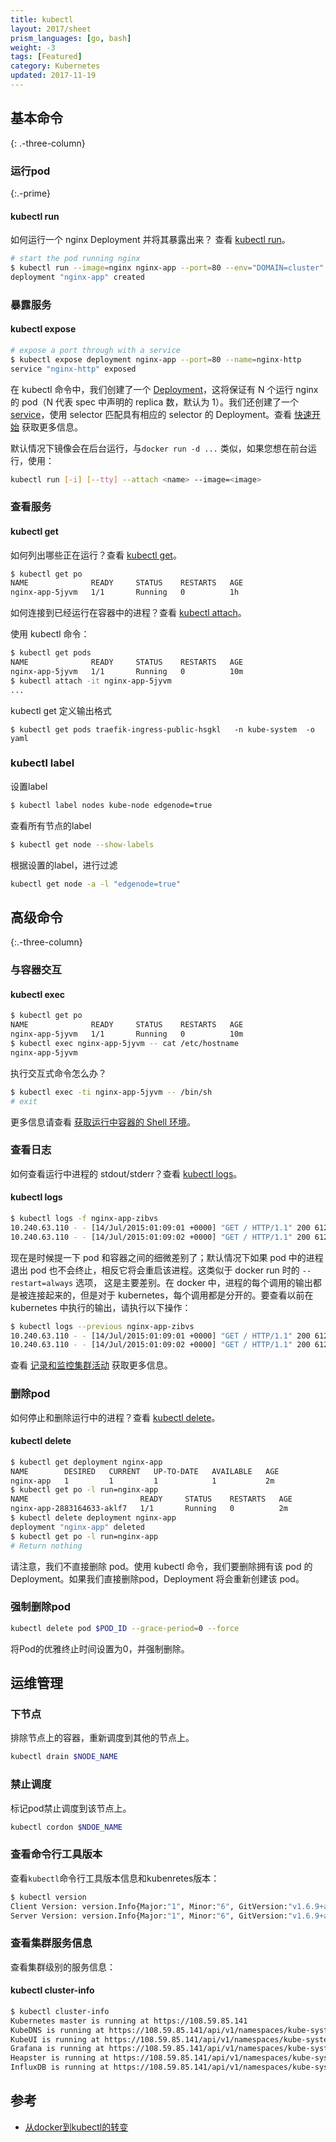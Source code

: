 ```yaml
---
title: kubectl
layout: 2017/sheet
prism_languages: [go, bash]
weight: -3
tags: [Featured]
category: Kubernetes
updated: 2017-11-19
---
```


## 基本命令

{: .-three-column}

### 运行pod

{:.-prime}

#### kubectl run

如何运行一个 nginx Deployment 并将其暴露出来？ 查看 [kubectl run](https://kubernetes.io/docs/user-guide/kubectl/#run)。

```bash
# start the pod running nginx
$ kubectl run --image=nginx nginx-app --port=80 --env="DOMAIN=cluster"
deployment "nginx-app" created
```

### 暴露服务

#### kubectl expose

```bash
# expose a port through with a service
$ kubectl expose deployment nginx-app --port=80 --name=nginx-http
service "nginx-http" exposed
```

在 kubectl 命令中，我们创建了一个 [Deployment](https://kubernetes.io/docs/concepts/workloads/controllers/deployment)，这将保证有 N 个运行 nginx 的 pod（N 代表 spec 中声明的 replica 数，默认为 1）。我们还创建了一个 [service](https://kubernetes.io/docs/user-guide/services)，使用 selector 匹配具有相应的 selector 的 Deployment。查看 [快速开始](https://kubernetes.io/docs/user-guide/quick-start) 获取更多信息。

默认情况下镜像会在后台运行，与`docker run -d ...` 类似，如果您想在前台运行，使用：

```bash
kubectl run [-i] [--tty] --attach <name> --image=<image>
```

### 查看服务

#### kubectl get

如何列出哪些正在运行？查看 [kubectl get](https://kubernetes.io/docs/user-guide/kubectl/#get)。

```bash
$ kubectl get po
NAME              READY     STATUS    RESTARTS   AGE
nginx-app-5jyvm   1/1       Running   0          1h
```

如何连接到已经运行在容器中的进程？查看 [kubectl attach](https://kubernetes.io/docs/user-guide/kubectl/#attach)。

使用 kubectl 命令：

```bash
$ kubectl get pods
NAME              READY     STATUS    RESTARTS   AGE
nginx-app-5jyvm   1/1       Running   0          10m
$ kubectl attach -it nginx-app-5jyvm
...
```

kubectl get 定义输出格式
```
$ kubectl get pods traefik-ingress-public-hsgkl   -n kube-system  -o yaml
```

### kubectl label

设置label
```bash
$ kubectl label nodes kube-node edgenode=true
```

查看所有节点的label
```bash
$ kubectl get node --show-labels
```

根据设置的label，进行过滤
```bash
kubectl get node -a -l "edgenode=true"
```



## 高级命令

{:.-three-column}

### 与容器交互

#### kubectl exec

```bash
$ kubectl get po
NAME              READY     STATUS    RESTARTS   AGE
nginx-app-5jyvm   1/1       Running   0          10m
$ kubectl exec nginx-app-5jyvm -- cat /etc/hostname
nginx-app-5jyvm
```

执行交互式命令怎么办？

```bash
$ kubectl exec -ti nginx-app-5jyvm -- /bin/sh      
# exit
```

更多信息请查看 [获取运行中容器的 Shell 环境](https://kubernetes.io/docs/tasks/kubectl/get-shell-running-container)。

### 查看日志

如何查看运行中进程的 stdout/stderr？查看 [kubectl logs](https://kubernetes.io/docs/user-guide/kubectl/#logs)。

#### kubectl logs

```bash
$ kubectl logs -f nginx-app-zibvs
10.240.63.110 - - [14/Jul/2015:01:09:01 +0000] "GET / HTTP/1.1" 200 612 "-" "curl/7.26.0" "-"
10.240.63.110 - - [14/Jul/2015:01:09:02 +0000] "GET / HTTP/1.1" 200 612 "-" "curl/7.26.0" "-"
```

现在是时候提一下 pod 和容器之间的细微差别了；默认情况下如果 pod 中的进程退出 pod 也不会终止，相反它将会重启该进程。这类似于 docker run 时的 `--restart=always` 选项， 这是主要差别。在 docker 中，进程的每个调用的输出都是被连接起来的，但是对于 kubernetes，每个调用都是分开的。要查看以前在 kubernetes 中执行的输出，请执行以下操作：

```bash
$ kubectl logs --previous nginx-app-zibvs
10.240.63.110 - - [14/Jul/2015:01:09:01 +0000] "GET / HTTP/1.1" 200 612 "-" "curl/7.26.0" "-"
10.240.63.110 - - [14/Jul/2015:01:09:02 +0000] "GET / HTTP/1.1" 200 612 "-" "curl/7.26.0" "-"
```

查看 [记录和监控集群活动](https://kubernetes.io/docs/concepts/cluster-administration/logging) 获取更多信息。

### 删除pod

如何停止和删除运行中的进程？查看 [kubectl delete](https://kubernetes.io/docs/user-guide/kubectl/#delete)。

#### kubectl delete

```bash
$ kubectl get deployment nginx-app
NAME        DESIRED   CURRENT   UP-TO-DATE   AVAILABLE   AGE
nginx-app   1         1         1            1           2m
$ kubectl get po -l run=nginx-app
NAME                         READY     STATUS    RESTARTS   AGE
nginx-app-2883164633-aklf7   1/1       Running   0          2m
$ kubectl delete deployment nginx-app
deployment "nginx-app" deleted
$ kubectl get po -l run=nginx-app
# Return nothing
```

请注意，我们不直接删除 pod。使用 kubectl 命令，我们要删除拥有该 pod 的 Deployment。如果我们直接删除pod，Deployment 将会重新创建该 pod。

### 强制删除pod

```bash
kubectl delete pod $POD_ID --grace-period=0 --force
```

将Pod的优雅终止时间设置为0，并强制删除。

## 运维管理

### 下节点

排除节点上的容器，重新调度到其他的节点上。

```bash
kubectl drain $NODE_NAME
```

### 禁止调度

标记pod禁止调度到该节点上。

```bash
kubectl cordon $NDOE_NAME
```

### 查看命令行工具版本

查看`kubectl`命令行工具版本信息和kubenretes版本：

```bash
$ kubectl version
Client Version: version.Info{Major:"1", Minor:"6", GitVersion:"v1.6.9+a3d1dfa6f4335", GitCommit:"9b77fed11a9843ce3780f70dd251e92901c43072", GitTreeState:"dirty", BuildDate:"2017-08-29T20:32:58Z", OpenPaasKubernetesVersion:"v1.03.02", GoVersion:"go1.7.5", Compiler:"gc", Platform:"linux/amd64"}
Server Version: version.Info{Major:"1", Minor:"6", GitVersion:"v1.6.9+a3d1dfa6f4335", GitCommit:"9b77fed11a9843ce3780f70dd251e92901c43072", GitTreeState:"dirty", BuildDate:"2017-08-29T20:32:58Z", OpenPaasKubernetesVersion:"v1.03.02", GoVersion:"go1.7.5", Compiler:"gc", Platform:"linux/amd64"}
```

### 查看集群服务信息

查看集群级别的服务信息：

#### kubectl cluster-info

```bash
$ kubectl cluster-info
Kubernetes master is running at https://108.59.85.141
KubeDNS is running at https://108.59.85.141/api/v1/namespaces/kube-system/services/kube-dns/proxy
KubeUI is running at https://108.59.85.141/api/v1/namespaces/kube-system/services/kube-ui/proxy
Grafana is running at https://108.59.85.141/api/v1/namespaces/kube-system/services/monitoring-grafana/proxy
Heapster is running at https://108.59.85.141/api/v1/namespaces/kube-system/services/monitoring-heapster/proxy
InfluxDB is running at https://108.59.85.141/api/v1/namespaces/kube-system/services/monitoring-influxdb/proxy
```

## 参考

- [从docker到kubectl的转变](https://github.com/rootsongjc/kubernetes.github.io/blob/master/docs/user-guide/docker-cli-to-kubectl.md)